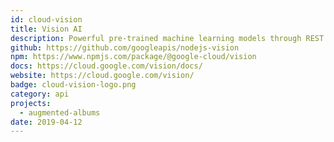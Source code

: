 ```yaml
---
id: cloud-vision
title: Vision AI
description: Powerful pre-trained machine learning models through REST and RPC APIs.
github: https://github.com/googleapis/nodejs-vision
npm: https://www.npmjs.com/package/@google-cloud/vision
docs: https://cloud.google.com/vision/docs/
website: https://cloud.google.com/vision/
badge: cloud-vision-logo.png
category: api
projects:
  - augmented-albums
date: 2019-04-12
---
```

